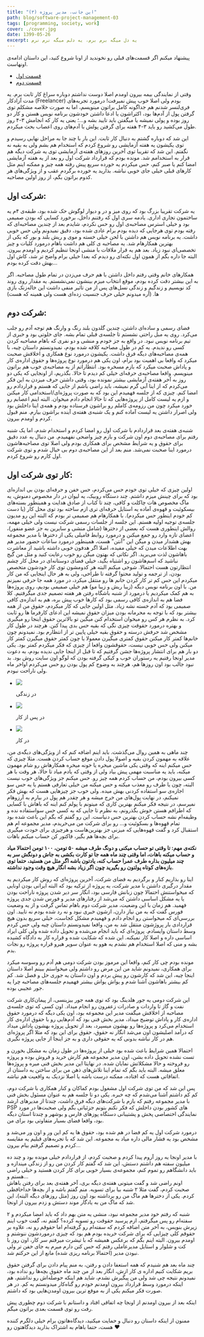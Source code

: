 ```yaml
---
title: "این جانب، مدیر پروژه (۳)"
path: blog/software-project-management-03
tags: [programming, society, work]
cover: ./cover.jpg
date: 1399-05-26
excerpt: یه دل میگه برم برم، یه دلم میگه نرم نرم
---
```


پیشنهاد میکنم اگر قسمت‌های قبلی رو نخوندید از اونا شروع کنید، این داستان ادامه‌ی اونهاست.

*   [قسمت اول](/blog/software-project-management-01)
*   [قسمت دوم](/blog/software-project-management-02)

وقتی از نمایندگی بیمه بیرون اومدم اصلا دوست نداشتم دوباره سراغ کار ثابت برم. یه مدت آزادکار (Freelancer) بودم ولی اصلا خوب پیش نمیرفت! درمورد تجربه‌های فری‌لنسر شدنم هم جداگونه کامل براتون مینویسم، اما به صورت خلاصه مشکلم توی گرفتن پول از آدم‌ها بود، اکثراشون یا ادعا داشتن خودشون برنامه نویس هستن و کار دو روز بوده و پولی نمیشه یا میگفتن باید تایید بشه و…؛ یعنی یه کار که انجامش ۳-۴ روز طول می‌کشید رو باید ۳-۴ هفته برای گرفتن پولش با آدم‌های روی اعصاب بحث میکردم.

این شد که دوباره گشتم به دنبال کار ثابت. این بار با چند جا به مراحل نهایی رسیدم و توی یکیشون یه هفته آزمایشی رو شروع کردم که استخدام هم بشم ولی به بقیه نه نگفتم. این شد که تقریبا توی آخرین روزهای هفته‌ی آزمایشی توی یه شرکت دیگه هم قرار به استخدامم شد. مونده بودم که قرارداد شرکت اول رو بعد از یه هفته آزمایشی امضا کنم یا صبر کنم، حس میکردم یه خورده سریع پیش رفته همه چیز و ممکنه اینم مثل کارهای قبلی خیلی جای خوبی نباشه. بذارید یه خورده برگردم عقب و از ویژگی‌های هر کدوم براتون بگم، از روز اولین مصاحبه.

شرکت اول:
---------

یه شرکت تقریبا بزرگ بود که روی میز و در و دیوار لوگوش حک شده بود، طبقه‌ی ۴م یه ساختمون تجاری اداری. یادمه سری اول که رفتنم داخل، برخورد کسایی که بودن صمیمی بود و خیلی استرس مصاحبه‌ی اول رو حس نکردم، شایدم بعد از چندین مصاحبه‌ای که رفته بودم توی هرجایی که دیده بودم برام عادی شده بود، دقیق نمیدونم ولی حس خوبی داشت. یه برنامه نویس هم داشتن با لحن خیلی خسته و موی و ریش بلند و بور که یکی از بهترین همکارهام شد. یه مصاحبه ی کلی هم داشت باهام درمورد کلیات و چیز تخصصی‌ای نبود زیاد. بعد هم یه قرار ملاقات با منشی اونجا تنظیم کردیم و اومدم بیرون. البته جا داره بگم از همون اول نکته‌ای رو دیدم که بعدا خیلی برام واضح تر شد، کاش اول بهش دقت کرده بودم…

همکارهای خانم وقتی رفتم داخل داشتن با هم حرف می‌زدن در تمام طول مصاحبه. اگر به این بیشتر دقت کرده بودم، موقع انتخاب میزم بینشون نمی‌نشستم. یه مقدار روی روند کد نویسیم و زندگیم و زندگی نسل‌های پس از من تاثیر منفی داشت این خاله‌زنک بازی ها. (آره میدونم خیلی حرف جنسیت زده‌ای هست ولی همینه که هست)

شرکت دوم:
---------

فضای رسمی و ساده‌ای داشتن، چندین گلدون بلند رنگ و وارنگ هم توجه آدم رو جلب می‌کرد. روی یه مبل راحتی نشستم تا جلسه‌ی قبلی تمام بشه. جای خلوتی بود و خبری از تیم برنامه نویس نبود. در واقع به جز خودم و منشی و دو نفری که باهام مصاحبه کردن کسی رو ندیدم. یه کم در طول مصاحبه کلافه شده بودم، نمیدونستم داستان چیه، با همه‌ی مصاحبه‌های دیگه فرق داشت. یکیشون درمورد نوع همکاری و اخلاقش صحبت میکرد که واقعا بی اهمیت بود برام، اون یکی هم درمورد نوع پروژه‌ها و حقوق اداره‌ی کار و پاداش صحبت میکرد که بازم مسخره بود. انتظاراتم از یه مصاحبه‌ی خوب هم براتون مینویسم. واقعا مصاحبه‌ی حرفه‌ای خیلی کم دیدم تا حالا. بگذریم، از اونجایی که یکی دو روز به آخر هفته‌ی آزمایشی بیشتر نمونده بود، وقتی داشتن حرف میزدن به این فکر می‌کردم که از اینا آبی گرم نمیشه، باید راضی باشم از جایی که هستم و قراردادم رو امضا کنم. چیزی که از جلسه فهمیدم این بود که به صورت پروژه‌ای/استخدامی کار میکنن و ازم یه لیست کامل از پروژه‌هایی که تا حالا انجام دادم میخوان. البته اینم اعصابم رو خورد میکرد چون من رزومه‌ی کاملم رو براشون فرستاده بودم و همه‌ی اینا داخلش بود ولی اصرار داشتن یه لیست آماده کنم و یک شنبه‌ی هفته‌ی آینده براشون بیارم. منم قبول کردم و اومدم بیرون.

شنبه‌ی هفته‌ی بعد قراردادم با شرکت اول رو امضا کردم و استخدام شدم، اما یک شنبه رفتم برای مصاحبه‌ی دوم اون شرکت و بازم چیز واضحی نفهمیدم. من دنبال یه عدد دقیق برای حقوق و یه شرایط مشخص برای همکاری بودم ولی اصلا توی مصاحبه‌هاشون درمورد اینا صحبت نمی‌شد. منم بعد از این مصاحبه‌ی دوم بی خیال شدم و توی شرکت اول کارم رو شروع کردم.

کار توی شرکت اول:
-----------------

اولین چیزی که خیلی توی خودم حس می‌کردم، حس خفن و حرفه‌ای بودن بی اندازه‌ای بود که برای چینش میزم داشتم. چند دستگاه روبیک، یه لیوان در دار مخصوص دمنوش، یه ماگ مخصوص هات چاکلت و کافی، چند تا کتاب از صادق هدایت و همینطور بسته‌های بیسکوئیت و قهوه‌ی آماده یه استایل حرفه‌ای تری ازم ساخته بود توی محل کار (یا دست کم خودم اینطور حس میکردم). با همکارهام هم صمیمی تر بودم که البته این رو مدیون جلسه‌ی توجیه اولیه هستم. این جلسه از جلسات رسمی شرکت نیست ولی خیلی مهمه، روالش اینطوری هست که بعضی از دخترها (شامل منشی و سایرین به جز عضو منفور)، اعضای تازه وارد رو جمع میکنن و درمورد روابط فامیلی یکی از دخترها با مدیر مجموعه بهش هشدار میدن و میگن این “آنتن” هست، همینطور درمورد ساعات حضور مدیر هم بهت اطلاعات میدن که خیلی مفیده، اصلا اگر هدفون خوبی داشته باشید از معاشرت باهاشون لذت می‌برید. اگر نکاتی که بهتون میگن رو خوب رعایت کنید و مثل من گیج نباشید که اسم‌هاشون رو اشتباه بگید، خیلی فضای دوستانه‌ای در محل کار چشم انتظارتون هست احتمالا. شوخی میکنم البته هر کدومشون توی کار خودشون متخصص بودن، از ترجمه و تولید محتوا گرفته تا طراحی، ولی به هر حال اینجایی که من کار میکردم این حس کم تر کار کردن خانم ها رو منتقل میکرد، در مورد همه جا حرفی نمیزنم من. با اون برنامه نویس دیگه (زیبا ریش و زیبا مو) هم خیلی صمیمی بودیم، روی پروژه‌ها به هم کمک میکردیم یا درمورد از شنبه باشگاه رفتن هر هفته تصمیم جدی میگرفتیم. کلا فضا هم به اندازه‌ی کافی رسمی بود که کارها خوب پیش بره، هم به اندازه‌ی کافی صمیمی بود که آدم خسته نشه زیاد. مثل اولین جایی که کار میکردم، حقوق من از همه بیشتر بود که با توجه به محرمانه بودن میزان حقوق نمیشه این ادعای کارفرما ها رو ثابت کرد. به نظرم هر کس رو میخوان استخدام کنن میگین تو بالاترین حقوق اینجا رو میگیری و بهتره درمورد حقوقت چیزی نگی که بقیه حس بدی پیدا کنن. هرچند در طول کار مشخص شد حرفش درسته و حقوق بقیه خیلی پایین تر از انتظارم بود. نمیدونم چون خانم‌ها کمتر کار میکنن حقوق کمتری میگیرن معمولا یا چون کمتر حقوق میگیرن کمتر کار میکنن ولی حس خوبی نیست، حقوقشون واقعا از چیزی که فکر میکردم کمتر بود. یکی دو بار هم برای انتشار پروژه‌ها جشن گرفتیم که تا قبل از اینجا جایی ندیده بودم، به دعوت مدیر اونجا رفتیم یه رستوران خوب و کیکی گرفته بودن که لوگو اون سایت روش بود. بد نبود جالب بود اون روزها هم، هرچند به وضوح کم پول بودن رو حس می‌کردم اواخر ماه ولی ناراحت نبودم.

*   ![](photo_2020-08-16_00-20-46-576x1024.jpg)
    
    در زندگی
    
*   ![](photo_2020-08-16_00-20-55-576x1024.jpg)
    
    در پس از کار
    
*   ![](photo_2020-08-16_00-20-35-576x1024.jpg)
    
    در کار


چند ماهی به همین روال می‌گذشت. باید اینم اضافه کنم که از ویژگی‌های دیگه‌ی من، علاقه به مهمون کردن بقیه و اصولا پول دادن موقع حساب کردن هست. مثلا چیزی که حس میکنم اینه که وقتی یکی ماشین میخره یا خونه میخره همکارهاش رو شام مهمون میکنه، باید یه مناسبت مهمی پیش بیاد ولی از وقتی که یادم میاد تا حالا، هر وقت با هر کسی بیرون بودم، من حساب کردم همه چیز رو. حس میکنم جز ویژگی‌های خوب نیست البته، چون یا طرف رو معذب میکنه و حس میکنه من خیلی تعارفی هستم یا یه حس سو اجازه‌ی سو استفاده کردنی بهش میده. ولی خوب جز چیزهایی هست که بهش فکر نمیکنم، در نهایت پول‌های من خرج میشه و هر چقدر هم پول در بیارم به آرزوهام نمیرسم، در نتیجه فکر میکنم بهترین کاری که میتونم با پولم کنم اینه که باهاش با کسایی که اطرافم هستن خوش بگذرونم، به نظرم تا جایی که به کسی حس سواستفاده نده و وظیفه‌ام نشه حساب کردن بهترین حس دنیاست. این رو گفتم که بگم این باعث شده بود تمام قهوه‌ها و بسکوئیت و… رو برای شرکت من می‌خریدم، مدیر مجموعه ام هم استقبال کرد و گفت قهوه‌هایی که میزنی جز بهترین‌‌هاست و هرچیزی برای خودت میگیری برای بچه‌ها هم بگیر، فاکتور کن حساب میکنم باهات.

**نکته‌ی مهم: تا وقتی تو حساب میکنی و دونگ طرف میشه ۵۰ تومن، ۱۰۰ تومن احتمالا میاد و حساب میکنه باهات، اما وقتی چند ماه همه جا تو کارت بکشی به جاش و دونگش سر به چند میلیون بذاره طرف عمرا حساب کنه، یادتون باشه اگر مثل من هستید، حتما توی بازه‌های کوتاه پولتون رو بگیرید چون اگر زیاد بشه انگار هیچ وقت وجود نداشته.**

اینا رو بذاریم کنار و برگردیم به فضای شرکت، آخرین پروژه‌ای که روش کار میکردیم یه مقدار درگیری داشتن با مدیر شرکت، یه پروژه از ترکیه بود که البته ایرانی بودن اونایی که میخواستنش احتمالا چون زبانش فارسی بود، انگار سر دیر شدن پروژه ناراحت بودن یا یه مشکل اساسی داشتن که می‌شد از رفتارهای مدیر و فورس شدن جدی پروژه فهمید. هم زمان با این وضعیت، مدیر شرکت دوم باهام تماس گرفت و از یه وضعیت فورس گفت که به من نیاز دارن، ازشون خبری نبود و نه رد شده بودم نه تایید. اون بررسی‌ای که میخواستن رو انجام دادم و فهمیدم مشکل کجاست، خیلی سریع بدون هیچ قراردادی بار پروژشون منتقل شد به من، واقعا نمیدونستم داستان چیه ولی حس کردم وسط داستان وایسادم. پروژه‌ای که باید انجام می‌شده و تحویل داده شده ولی کلی ایراد اساسی داره و اصلا کار نمیکنه. این شده که شکایت شده و قراره کار به دادگاه کشیده بشه و منی که اصلا استخدام هم نشدم یه هوو به عنوان سوپر هیرو قراره پروژه رو نجات بدم.

مونده بودم چی کار کنم، واقعا این مرموز بودن شرکت دومی هم آدم رو وسوسه میکرد برای همکاری، نمیدونم شاید من این مرض رو داشتم ولی میخواستم ببینم اصلا داستان اینجا چیه، این شد که کارشون رو پیش بردم و اون داستان یه جوری حل و فصل شد. کم کم بیشتر باهاشون آشنا شدم و یواش یواش بیشتر فهمیدم جلسه‌های مصاحبه چرا یه جور عجیبی بوده.

این شرکت دومی یه جور هلدینگ بود که توی همه جور بیزینسی، از پیمان‌کاری شرکت نفت و گاز تا واردات و صادرات زعفرون رو انجام میداد. اون کسی که توی جلسه‌ی مصاحبه از اخلاقش میگفت مدیر این مجموعه بود، اون یکی دیگه که درمورد حقوق اداره‌ی کار و پاداش توضیح میداد، مدیر بخش فنی بود که آدم‌هایی رو با حقوق اداره‌ی کار استخدام می‌کرد و پروژه‌ها رو بهشون میسپرد، بعد از تحویل پروژه بهشون پاداش میداد که درآمد اصلیشون اون می‌شد انگار نه حقوق، حقوق برای این بود که مثلا اگر پروژه‌ای هم در کار نباشه بدونی که یه حقوقی داری و به جز اینجا از جایی پروژه نگیری.

احتمالا همین شرایط باعث شده بود خیلی از پروژه‌ها در طول زمان به مشکل بخورن و تست نشده تحویل داده بشن، اون مدیر مجموعه هم کارش خرید و فروش بوده و پروژه رو فروخته و حالا مشکلاتش نمایان شده. در نهایتا این مدیر بخش فنی میره و پروژه‌ها معلق میشه. البته باید بگم که تمام اینا تلاش‌های ذهن من برای ساختن یه داستان از اتفاقاتی هست که افتاده، ممکنه درست باشه یا اصلا نزدیک به واقعیت هم نباشه.

پس این شد که من توی شرکت اول مشغول بودم کماکان و کنار همکاری با شرکت دوم، کم کم داشتم آشنا می‌شدم که چه خبره. یکی دو تا جلسه هم به عنوان مسئول بخش فنی با مدیر مجموعه رفتم که بازم با شرکت‌های دیگه فرق داشت، چندتا از مدیرهای ارشد PSP های کشور بودن داخلش که فکر نکنم بتونم جزئیاتی بگم ولی صحبت‌ها در مورد نمایندگی اختصاصی پخش و پشتیبانی دستگاه پوزهای فارس و بوشهر و چندتا استان دیگه بود، واقعا فضای بسیار متفاوتی بود برای من.

درمورد شرکت اول یه کم فضا در هم شده بود، حقوق ها یه کم این ور و اون ور می‌شد و مشخص بود یه فشار مالی داره میاد به مجموعه. این شد که با تجربه‌های قبلیم یه مقایسه کردم و تصمیم گرفتم بیام بیرون…

با مدیر اونجا یه روز آروم پیدا کردم و صحبت کردم، از قراردادم خیلی مونده بود و چند ده میلیون سفته هم داشتم دستش، این شد که گفتم کار کردن من رو از زندگی میندازه و باید دانشگاهم رو تموم کنم، مجموعه‌ی بسیار خوبی برای کار کردن هستید و خیلی راضی هستم و…  
اونم راضی شد و گفت میتونی هفته‌ی دیگه بری، آخر هفته‌ی بعد برای رفتن باهاش صحبت کردم، گفت مثلا ۲ شنبه بیا برای تسویه. منم گفتم باشه و از بچه‌ها خداحافظی کردم. یکی از دخترها هم ماگ من رو برداشته بود اون روز (مثل روزهای دیگه البته)، این شد که ماگ من به یادگار موند دستش و زدم بیرون از اونجا.

۲ شنبه که رفتم خود مدیر مجموعه نبود، منشی یه متن بهم داد که باید امضا میکردم و سفته‌ام رو پس میگرفتم، ازم پرسید حقوقت رو تسویه کرده؟ گفتم نه، گفت خوب اینم زیرش بنویس، به آخر متن اضافه کردم که سفته‌ام رو گرفته‌ام اما حقوقم رو نه، علاوه بر حقوقم کلی چیزایی که برای شرکت خریده بودم هم بود که چیزی درموردشون ننوشتم و اومدم بیرون. البته اینم بگم که برعکس همیشه که با تیشرت میرفتم سر کار، اون روز با کت و شلوار و استایل مدیرعاملی رفتم که حس کنن دارم میرم یه جای خفن تر ولی نبودن مدیر (احتمالا برنامه ریزی شده) مانع از این حرکتم شد.

چند ماه بعد هم شنیدم که همه استعفا دادن و رفتن، به منم پیام دادن برای گرفتن حقوق بریم شکایت کنیم اداره ی کار ازش، انگار بعد از من چند ماه حقوق بچه‌ها رو نداده بود، نمیدونم نتیجه چی شد ولی من پیگیرش نشدم، شاید هم اینکه حوصله‌اش رو نداشتم، هم اینکه درمورد وسط قرارداد بیرون اومدنم خودم رو گناه‌کار میدونستم یه کم. در هر صورت فکر میکنم یکی از به موقع ترین بیرون اومدن‌هایی بود که داشتم.

اینکه بعد از بیرون اومدنم از اونجا چه اتفاقی افتاد و داستانم با شرکت دوم چطوری پیش رفت رو توی قسمت بعدی براتون میگم.

ممنون از اینکه داستان رو دنبال و حمایت میکنید، دیدگاه‌هاتون برام خیلی دلگرم کننده هست، حتما باهام به اشتراک بذارید دیدگاهتون رو ❤️
